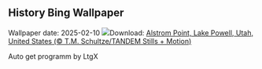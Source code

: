 ## History Bing Wallpaper
Wallpaper date: 2025-02-10
![](https://www.bing.com/th?id=OHR.AlstromPoint_EN-GB5387097476_UHD.jpg&w=1000)Download: [Alstrom Point, Lake Powell, Utah, United States (© T.M. Schultze/TANDEM Stills + Motion)](https://www.bing.com/th?id=OHR.AlstromPoint_EN-GB5387097476_UHD.jpg)

Auto get programm by LtgX
